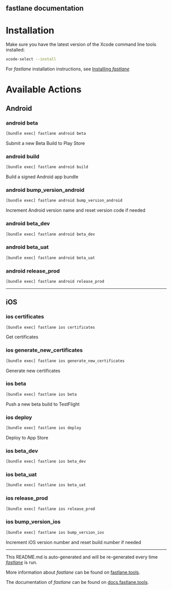 ## fastlane documentation

# Installation

Make sure you have the latest version of the Xcode command line tools installed:

```sh
xcode-select --install
```

For _fastlane_ installation instructions, see [Installing _fastlane_](https://docs.fastlane.tools/#installing-fastlane)

# Available Actions

## Android

### android beta

```sh
[bundle exec] fastlane android beta
```

Submit a new Beta Build to Play Store

### android build

```sh
[bundle exec] fastlane android build
```

Build a signed Android app bundle

### android bump_version_android

```sh
[bundle exec] fastlane android bump_version_android
```

Increment Android version name and reset version code if needed

### android beta_dev

```sh
[bundle exec] fastlane android beta_dev
```

### android beta_uat

```sh
[bundle exec] fastlane android beta_uat
```

### android release_prod

```sh
[bundle exec] fastlane android release_prod
```

---

## iOS

### ios certificates

```sh
[bundle exec] fastlane ios certificates
```

Get certificates

### ios generate_new_certificates

```sh
[bundle exec] fastlane ios generate_new_certificates
```

Generate new certificates

### ios beta

```sh
[bundle exec] fastlane ios beta
```

Push a new beta build to TestFlight

### ios deploy

```sh
[bundle exec] fastlane ios deploy
```

Deploy to App Store

### ios beta_dev

```sh
[bundle exec] fastlane ios beta_dev
```

### ios beta_uat

```sh
[bundle exec] fastlane ios beta_uat
```

### ios release_prod

```sh
[bundle exec] fastlane ios release_prod
```

### ios bump_version_ios

```sh
[bundle exec] fastlane ios bump_version_ios
```

Increment iOS version number and reset build number if needed

---

This README.md is auto-generated and will be re-generated every time [_fastlane_](https://fastlane.tools) is run.

More information about _fastlane_ can be found on [fastlane.tools](https://fastlane.tools).

The documentation of _fastlane_ can be found on [docs.fastlane.tools](https://docs.fastlane.tools).
